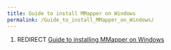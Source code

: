 ```yaml
---
title: Guide to install MMapper on Windows
permalink: /Guide_to_install_MMapper_on_Windows/
---
```


1.  REDIRECT [Guide to installing MMapper on
    Windows](Guide_to_installing_MMapper_on_Windows "wikilink")
